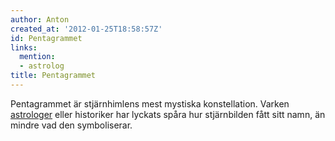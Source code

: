 ```yaml
---
author: Anton
created_at: '2012-01-25T18:58:57Z'
id: Pentagrammet
links:
  mention:
  - astrolog
title: Pentagrammet
---
```


Pentagrammet är stjärnhimlens mest mystiska konstellation. Varken [astrologer] eller historiker har
lyckats spåra hur stjärnbilden fått sitt namn, än mindre vad den symboliserar.

  [astrologer]: astrolog

